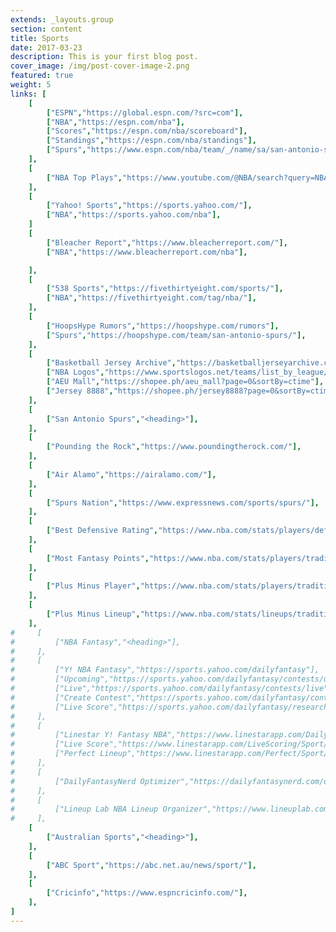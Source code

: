 ```yaml
---
extends: _layouts.group
section: content
title: Sports
date: 2017-03-23
description: This is your first blog post.
cover_image: /img/post-cover-image-2.png
featured: true
weight: 5
links: [
    [
        ["ESPN","https://global.espn.com/?src=com"],
        ["NBA","https://espn.com/nba"],
        ["Scores","https://espn.com/nba/scoreboard"],
        ["Standings","https://espn.com/nba/standings"],
        ["Spurs","https://www.espn.com/nba/team/_/name/sa/san-antonio-spurs"],
    ],
    [
        ["NBA Top Plays","https://www.youtube.com/@NBA/search?query=NBA%20Top%20Plays"],
    ],
    [
        ["Yahoo! Sports","https://sports.yahoo.com/"],
        ["NBA","https://sports.yahoo.com/nba"],
    ]
    [
        ["Bleacher Report","https://www.bleacherreport.com/"],
        ["NBA","https://www.bleacherreport.com/nba"],

    ],
    [
        ["538 Sports","https://fivethirtyeight.com/sports/"],
        ["NBA","https://fivethirtyeight.com/tag/nba/"],
    ],
    [
        ["HoopsHype Rumors","https://hoopshype.com/rumors"],
        ["Spurs","https://hoopshype.com/team/san-antonio-spurs/"],
    ],
    [
        ["Basketball Jersey Archive","https://basketballjerseyarchive.com/"],
        ["NBA Logos","https://www.sportslogos.net/teams/list_by_league/6/National_Basketball_Association/NBA/logos/"],
        ["AEU Mall","https://shopee.ph/aeu_mall?page=0&sortBy=ctime"],
        ["Jersey 8888","https://shopee.ph/jersey8888?page=0&sortBy=ctime"],
    ],
    [
        ["San Antonio Spurs","<heading>"],
    ],
    [
        ["Pounding the Rock","https://www.poundingtherock.com/"],
    ],
    [
        ["Air Alamo","https://airalamo.com/"],
    ],
    [
        ["Spurs Nation","https://www.expressnews.com/sports/spurs/"],
    ],
    [
        ["Best Defensive Rating","https://www.nba.com/stats/players/defense/?sort=DEF_RATING&dir=-1&Season=2022-23&SeasonType=Regular%20Season&Outcome=W&TeamID=1610612759&CF=MIN*GE*15"],
    ],
    [
        ["Most Fantasy Points","https://www.nba.com/stats/players/traditional/?sort=NBA_FANTASY_PTS&dir=-1&Season=2022-23&SeasonType=Regular%20Season&TeamID=1610612759&CF=MIN*GE*15"],
    ],
    [
        ["Plus Minus Player","https://www.nba.com/stats/players/traditional/?sort=PLUS_MINUS&dir=-1&Season=2022-23&SeasonType=Regular%20Season&TeamID=1610612759&CF=MIN*GE*15"]
    ],
    [
        ["Plus Minus Lineup","https://www.nba.com/stats/lineups/traditional/?sort=PLUS_MINUS&dir=1&Season=2022-23&SeasonType=Regular%20Season&PerMode=Totals&TeamID=1610612759"]
    ],
#     [
#         ["NBA Fantasy","<heading>"],
#     ],
#     [
#         ["Y! NBA Fantasy","https://sports.yahoo.com/dailyfantasy"],
#         ["Upcoming","https://sports.yahoo.com/dailyfantasy/contests/upcoming"],
#         ["Live","https://sports.yahoo.com/dailyfantasy/contests/live"],
#         ["Create Contest","https://sports.yahoo.com/dailyfantasy/contest/create"],
#         ["Live Score","https://sports.yahoo.com/dailyfantasy/research/live"],
#     ],
#     [
#         ["Linestar Y! Fantasy NBA","https://www.linestarapp.com/DailyDashboard/Sport/NBA/Site/Yahoo"],
#         ["Live Score","https://www.linestarapp.com/LiveScoring/Sport/NBA/Site/Yahoo"],
#         ["Perfect Lineup","https://www.linestarapp.com/Perfect/Sport/NBA/Site/Yahoo"],
#     ],
#     [
#         ["DailyFantasyNerd Optimizer","https://dailyfantasynerd.com/optimizer/yahoo/nba"],
#     ],
#     [
#         ["Lineup Lab NBA Lineup Organizer","https://www.lineuplab.com/nba-lineup-optimizer"],
#     ],
    [
        ["Australian Sports","<heading>"],
    ],
    [
        ["ABC Sport","https://abc.net.au/news/sport/"],
    ],
    [
        ["Cricinfo","https://www.espncricinfo.com/"],
    ],
]
---
```

